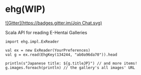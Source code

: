 ehg(WIP)
========
[![Gitter](https://badges.gitter.im/Join Chat.svg)](https://gitter.im/ryo0ka/ehg?utm_source=badge&utm_medium=badge&utm_campaign=pr-badge&utm_content=badge)

Scala API for reading E-Hentai Galleries

    import ehg.impl.ExReader
    
    val ex = new ExReader(YourPreferences)
    val g = ex.read(EhgKey(134244, "ab0a96da70")).head
    
    println(s"Japanese title: ${g.titleJP}") // and more items!
    g.images.foreach(println) // the gallery's all images' URL